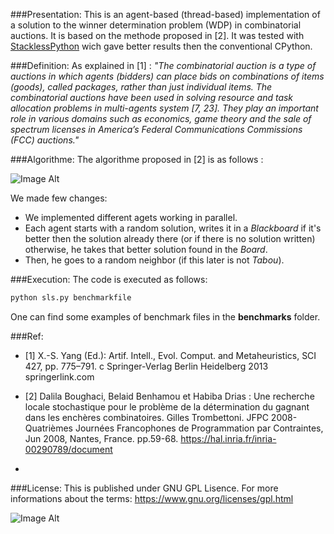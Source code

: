 ###Presentation:
This is an agent-based (thread-based) implementation of a solution to the winner determination problem (WDP) in combinatorial auctions. It is based on the methode proposed in [2]. 
It was tested with [StacklessPython](http://www.stackless.com/) wich gave better results then the conventional CPython.

###Definition:
As explained in [1] :
*"The combinatorial auction is a type of auctions in which agents (bidders) can place bids on combinations of items (goods), called packages, rather than just individual items.
The combinatorial auctions have been used in solving resource and task allocation problems in multi-agents system [7, 23]. They play an important role in various domains such as economics, game theory and the sale of spectrum licenses in America’s Federal Communications Commissions (FCC) auctions."*

###Algorithme:
The algorithme proposed in [2] is as follows : 

![Image Alt](https://duckduckgo.com/assets/badges/logo_square.64.png)

We made few changes:
- We implemented different agets working in parallel.
- Each agent starts with a random solution, writes it in a *Blackboard* if it's better then the solution already there (or if there is no solution written) otherwise, he takes that better solution found in the *Board*.
- Then, he goes to a random neighbor (if this later is not *Tabou*).

###Execution:
The code is executed as follows:
```bash
python sls.py benchmarkfile
```
One can find some examples of benchmark files in the **benchmarks** folder.

###Ref: 
- [1] X.-S. Yang (Ed.): Artif. Intell., Evol. Comput. and Metaheuristics, SCI 427, pp. 775–791.
c Springer-Verlag Berlin Heidelberg 2013
springerlink.com

- [2] Dalila Boughaci, Belaid Benhamou et Habiba Drias : Une recherche locale stochastique pour le problème de la détermination du gagnant dans les enchères combinatoires. Gilles Trombettoni. JFPC 2008- Quatrièmes Journées Francophones de Programmation par Contraintes, Jun 2008, Nantes, France. pp.59-68. https://hal.inria.fr/inria-00290789/document
- 
###License:
This is published under GNU GPL Lisence.
For more informations about the terms: https://www.gnu.org/licenses/gpl.html

![Image Alt](https://www.gnu.org/graphics/gplv3-127x51.png)

